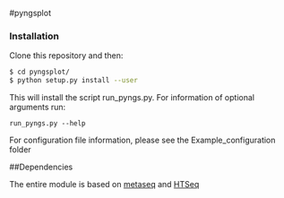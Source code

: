 #pyngsplot

### Installation

Clone this repository and then:

```bash
$ cd pyngsplot/
$ python setup.py install --user
```

This will install the script run_pyngs.py. For information of optional arguments run:

	run_pyngs.py --help

For configuration file information, please see the Example_configuration folder

##Dependencies

The entire module is based on [metaseq](https://github.com/daler/metaseq) and [HTSeq](http://www-huber.embl.de/users/anders/HTSeq/doc/overview.html)
